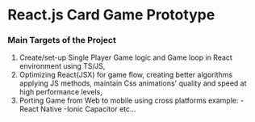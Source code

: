 # React.js Card Game Prototype 

### Main Targets of the Project
1. Create/set-up Single Player Game logic and Game loop in React environment using TS/JS,
2. Optimizing React(JSX) for game flow, creating better algorithms applying JS methods, maintain Css animations' quality and speed at high performance levels,
3. Porting Game from Web to mobile using cross platforms example: - React Native -Ionic Capacitor etc...
